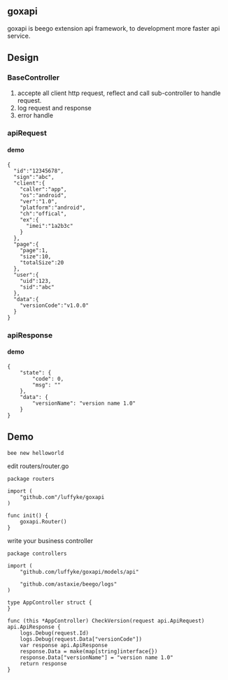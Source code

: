 ## goxapi
goxapi is beego extension api framework, to development more faster api service.

## Design
### BaseController
1. accepte all client http request, reflect and call sub-controller to handle request.
2. log request and response
3. error handle

### apiRequest

#### demo
```
{
  "id":"12345678",
  "sign":"abc",
  "client":{
    "caller":"app",
    "os":"android",
    "ver":"1.0",
    "platform":"android",
    "ch":"offical",
    "ex":{
      "imei":"1a2b3c"
    }
  },
  "page":{
  	"page":1,
  	"size":10,
  	"totalSize":20
  },
  "user":{
    "uid":123,
    "sid":"abc"
  },
  "data":{
    "versionCode":"v1.0.0"
  }
}
```

### apiResponse

#### demo
```
{
    "state": {
        "code": 0,
        "msg": ""
    },
    "data": {
        "versionName": "version name 1.0"
    }
}
```

## Demo
```
bee new helloworld
```
edit routers/router.go
```
package routers

import (
	"github.com"/luffyke/goxapi
)

func init() {
	goxapi.Router()
}
```
write your business controller
```
package controllers

import (
	"github.com/luffyke/goxapi/models/api"

	"github.com/astaxie/beego/logs"
)

type AppController struct {
}

func (this *AppController) CheckVersion(request api.ApiRequest) api.ApiResponse {
	logs.Debug(request.Id)
	logs.Debug(request.Data["versionCode"])
	var response api.ApiResponse
	response.Data = make(map[string]interface{})
	response.Data["versionName"] = "version name 1.0"
	return response
}
```